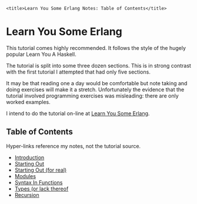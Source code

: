 <!DOCTYPE html>
<html lang="en-GB">
    <!-- erlang notes by NewForester is licensed under a Creative Commons Attribution-ShareAlike 4.0 International Licence. -->
<head>
    <meta charset="UTF-8" />
    <meta name="description" content="Notes on the Erlang programming language made while learning a bit about Functional Programming" />
    <meta name="keywords" content="Erlang" />
    <meta name="author" content="NewForester" />
    <meta name="viewport" content="width=device-width, initial-scale=1.0" />
    <link rel="stylesheet" href="../styles/style-sheet.css" />

    <title>Learn You Some Erlang Notes: Table of Contents</title>
</head>

<body>

# Learn You Some Erlang

This tutorial comes highly recommended.
It follows the style of the hugely popular Learn You A Haskell.

The tutorial is split into some three dozen sections.
This is in strong contrast with the first tutorial I attempted that had only five sections.

It may be that reading one a day would be comfortable but note taking and doing exercises will make it a stretch.
Unfortunately the evidence that the tutorial involved programming exercises was misleading:
there are only worked examples.

I intend to do the tutorial on-line at [Learn You Some Erlang](http://learnyousomeerlang.com).

## Table of Contents

Hyper-links reference my notes, not the tutorial source.

  * [Introduction](introduction.html)
  * [Starting Out](starting-out.html)
  * [Starting Out (for real)](starting-out-for-real.html)
  * [Modules](modules.html)
  * [Syntax In Functions](syntax-in-functions.html)
  * [Types (or lack thereof](types.html)
  * [Recursion](recursion.html)

</body>
</html>
